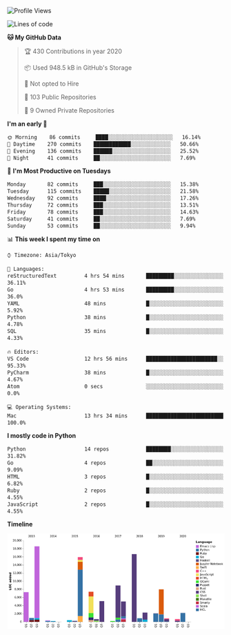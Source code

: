 <!--START_SECTION:waka-->
![Profile Views](http://img.shields.io/badge/Profile%20Views-3-blue)

![Lines of code](https://img.shields.io/badge/From%20Hello%20World%20I've%20written-5.9%20million%20Lines%20of%20code-blue)

**🐱 My GitHub Data** 

> 🏆 430 Contributions in year 2020
 > 
> 📦 Used 948.5 kB in GitHub's Storage 
 > 
> 🚫 Not opted to Hire
 > 
> 📜 103 Public Repositories 
 > 
> 🔑 9 Owned Private Repositories 

**I'm an early 🐤** 

```text
🌞 Morning    86 commits     ████░░░░░░░░░░░░░░░░░░░░░   16.14% 
🌆 Daytime    270 commits    ████████████░░░░░░░░░░░░░   50.66% 
🌃 Evening    136 commits    ██████░░░░░░░░░░░░░░░░░░░   25.52% 
🌙 Night      41 commits     ██░░░░░░░░░░░░░░░░░░░░░░░   7.69%

```
📅 **I'm Most Productive on Tuesdays** 

```text
Monday       82 commits     ███░░░░░░░░░░░░░░░░░░░░░░   15.38% 
Tuesday      115 commits    █████░░░░░░░░░░░░░░░░░░░░   21.58% 
Wednesday    92 commits     ████░░░░░░░░░░░░░░░░░░░░░   17.26% 
Thursday     72 commits     ███░░░░░░░░░░░░░░░░░░░░░░   13.51% 
Friday       78 commits     ███░░░░░░░░░░░░░░░░░░░░░░   14.63% 
Saturday     41 commits     ██░░░░░░░░░░░░░░░░░░░░░░░   7.69% 
Sunday       53 commits     ██░░░░░░░░░░░░░░░░░░░░░░░   9.94%

```


📊 **This week I spent my time on** 

```text
⌚︎ Timezone: Asia/Tokyo

💬 Languages: 
reStructuredText         4 hrs 54 mins       █████████░░░░░░░░░░░░░░░░   36.11% 
Go                       4 hrs 53 mins       █████████░░░░░░░░░░░░░░░░   36.0% 
YAML                     48 mins             █░░░░░░░░░░░░░░░░░░░░░░░░   5.92% 
Python                   38 mins             █░░░░░░░░░░░░░░░░░░░░░░░░   4.78% 
SQL                      35 mins             █░░░░░░░░░░░░░░░░░░░░░░░░   4.33%

🔥 Editors: 
VS Code                  12 hrs 56 mins      ███████████████████████░░   95.33% 
PyCharm                  38 mins             █░░░░░░░░░░░░░░░░░░░░░░░░   4.67% 
Atom                     0 secs              ░░░░░░░░░░░░░░░░░░░░░░░░░   0.0%

💻 Operating Systems: 
Mac                      13 hrs 34 mins      █████████████████████████   100.0%

```

**I mostly code in Python** 

```text
Python                   14 repos            ████████░░░░░░░░░░░░░░░░░   31.82% 
Go                       4 repos             ██░░░░░░░░░░░░░░░░░░░░░░░   9.09% 
HTML                     3 repos             █░░░░░░░░░░░░░░░░░░░░░░░░   6.82% 
Ruby                     2 repos             █░░░░░░░░░░░░░░░░░░░░░░░░   4.55% 
JavaScript               2 repos             █░░░░░░░░░░░░░░░░░░░░░░░░   4.55%

```


**Timeline**

![Chart not found](https://github.com/takuan-osho/takuan-osho/blob/master/charts/bar_graph.png) 


<!--END_SECTION:waka-->
